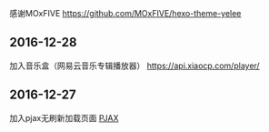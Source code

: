 感谢MOxFIVE
https://github.com/MOxFIVE/hexo-theme-yelee

## 2016-12-28

加入音乐盒（网易云音乐专辑播放器）
https://api.xiaocp.com/player/

## 2016-12-27

加入pjax无刷新加载页面 <a href="https://github.com/defunkt/jquery-pjax">PJAX</a>
